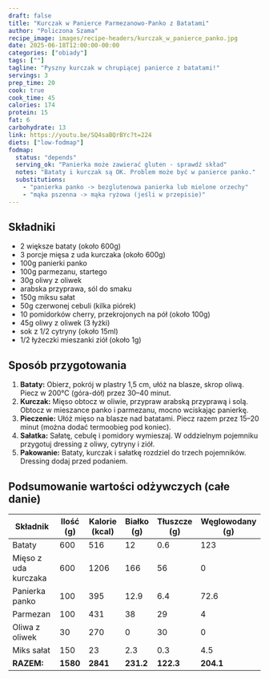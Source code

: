 ```yaml
---
draft: false
title: "Kurczak w Panierce Parmezanowo-Panko z Batatami"
author: "Policzona Szama"
recipe_image: images/recipe-headers/kurczak_w_panierce_panko.jpg
date: 2025-06-18T12:00:00-00:00
categories: ["obiady"]
tags: [""]
tagline: "Pyszny kurczak w chrupiącej panierce z batatami!"
servings: 3
prep_time: 20
cook: true
cook_time: 45
calories: 174
protein: 15
fat: 6
carbohydrate: 13
link: https://youtu.be/SQ4saBQrBYc?t=224
diets: ["low-fodmap"]
fodmap:
  status: "depends"
  serving_ok: "Panierka może zawierać gluten - sprawdź skład"
  notes: "Bataty i kurczak są OK. Problem może być w panierce panko."
  substitutions:
    - "panierka panko -> bezglutenowa panierka lub mielone orzechy"
    - "mąka pszenna -> mąka ryżowa (jeśli w przepisie)"
---
```


## Składniki
- 2 większe bataty (około 600g)
- 3 porcje mięsa z uda kurczaka (około 600g)
- 100g panierki panko
- 100g parmezanu, startego
- 30g oliwy z oliwek
- arabska przyprawa, sól do smaku
- 150g miksu sałat
- 50g czerwonej cebuli (kilka piórek)
- 10 pomidorków cherry, przekrojonych na pół (około 100g)
- 45g oliwy z oliwek (3 łyżki)
- sok z 1/2 cytryny (około 15ml)
- 1/2 łyżeczki mieszanki ziół (około 1g)

## Sposób przygotowania
1. **Bataty:** Obierz, pokrój w plastry 1,5 cm, ułóż na blasze, skrop oliwą. Piecz w 200°C (góra-dół) przez 30–40 minut.
2. **Kurczak:** Mięso obtocz w oliwie, przypraw arabską przyprawą i solą. Obtocz w mieszance panko i parmezanu, mocno wciskając panierkę.
3. **Pieczenie:** Ułóż mięso na blasze nad batatami. Piecz razem przez 15–20 minut (można dodać termoobieg pod koniec).
4. **Sałatka:** Sałatę, cebulę i pomidory wymieszaj. W oddzielnym pojemniku przygotuj dressing z oliwy, cytryny i ziół.
5. **Pakowanie:** Bataty, kurczak i sałatkę rozdziel do trzech pojemników. Dressing dodaj przed podaniem.

## Podsumowanie wartości odżywczych (całe danie)

| Składnik         | Ilość (g) | Kalorie (kcal) | Białko (g) | Tłuszcze (g) | Węglowodany (g) |
|------------------|-----------|----------------|------------|--------------|-----------------|
| Bataty           | 600       | 516            | 12         | 0.6          | 123             |
| Mięso z uda kurczaka| 600    | 1206           | 166        | 56           | 0               |
| Panierka panko   | 100       | 395            | 12.9       | 6.4          | 72.6            |
| Parmezan         | 100       | 431            | 38         | 29           | 4               |
| Oliwa z oliwek   | 30        | 270            | 0          | 30           | 0               |
| Miks sałat       | 150       | 23             | 2.3        | 0.3          | 4.5             |
| **RAZEM:**       | **1580**  | **2841**       | **231.2**  | **122.3**    | **204.1**       |